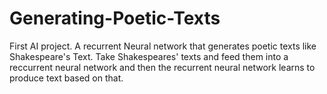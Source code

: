 # Generating-Poetic-Texts
 First AI project. A recurrent Neural network that generates poetic texts like Shakespeare's Text.
 Take Shakespeares' texts and feed them into a reccurrent neural network and then the recurrent neural network learns to produce text based on that.
